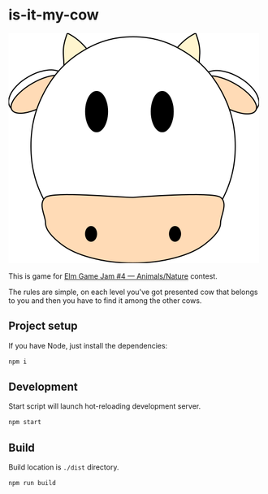 # is-it-my-cow

![Cow head](assets/cowhead.svg)

This is game for [Elm Game Jam #4 — Animals/Nature](https://itch.io/jam/elm-game-jam-4) contest.

The rules are simple, on each level you've got presented cow that belongs to you
and then you have to find it among the other cows.

## Project setup

If you have Node, just install the dependencies:

```bash
npm i
```

## Development

Start script will launch hot-reloading development server.

```bash
npm start
```

## Build

Build location is `./dist` directory.

```bash
npm run build
```